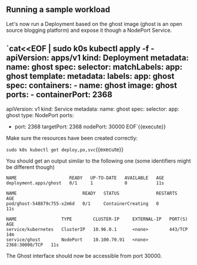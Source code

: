 ## Running a sample workload

Let's now run a Deployment based on the ghost image (ghost is an open source blogging platform) and expose it though a NodePort Service.

`cat<<EOF | sudo k0s kubectl apply -f -
apiVersion: apps/v1
kind: Deployment
metadata:
  name: ghost
spec:
  selector:
    matchLabels:
      app: ghost
  template:
    metadata:
      labels:
        app: ghost
    spec:
      containers:
      - name: ghost
        image: ghost
        ports:
        - containerPort: 2368
---
apiVersion: v1
kind: Service
metadata:
  name: ghost
spec:
  selector:
    app: ghost
  type: NodePort
  ports:
  - port: 2368
    targetPort: 2368
    nodePort: 30000
EOF`{{execute}}

Make sure the resources have been created correctly:

`sudo k0s kubectl get deploy,po,svc`{{execute}}

You should get an output similar to the following one (some identifiers might be different though)

```
NAME                    READY   UP-TO-DATE   AVAILABLE   AGE
deployment.apps/ghost   0/1     1            0           11s

NAME                         READY   STATUS              RESTARTS   AGE
pod/ghost-548879c755-x2m6d   0/1     ContainerCreating   0          11s

NAME                 TYPE        CLUSTER-IP     EXTERNAL-IP   PORT(S)          AGE
service/kubernetes   ClusterIP   10.96.0.1      <none>        443/TCP          14m
service/ghost        NodePort    10.100.70.91   <none>        2368:30000/TCP   11s
```

The Ghost interface should now be accessible from port 30000.
